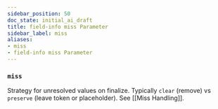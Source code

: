 ```yaml
---
sidebar_position: 50
doc_state: initial_ai_draft
title: field-info miss Parameter
sidebar_label: miss
aliases:
- miss
- field-info miss Parameter
---
```



### `miss`
Strategy for unresolved values on finalize. Typically `clear` (remove) vs `preserve` (leave token or placeholder). See [[Miss Handling]].

